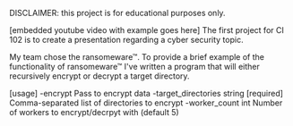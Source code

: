 DISCLAIMER: this project is for educational purposes only.

[embedded youtube video with example goes here]
The first project for CI 102 is to create a presentation regarding a cyber security topic.

My team chose the ransomeware™. To provide a brief example of the functionality of ransomeware™ I've written a program that will either recursively encrypt or decrypt a target directory.

[usage]
-encrypt
    Pass to encrypt data
-target_directories string
    [required] Comma-separated list of directories to encrypt
-worker_count int
    Number of workers to encrypt/decrpyt with (default 5)